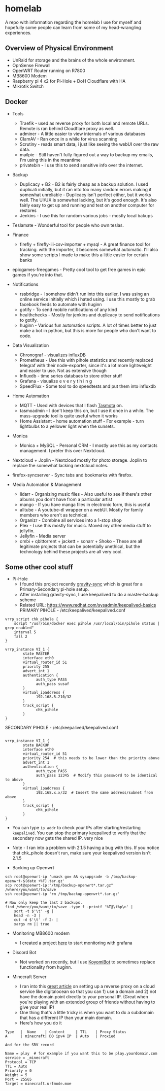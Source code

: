 # homelab

A repo with information regarding the homelab I use for myself and hopefully some people can learn from some of my head-wrangling experiences.


## Overview of Physical Environment

- UnRaid for storage and the brains of the whole environment.
- OpnSense Firewall
- OpenWRT Router running on R7800
- MB8600 Modem
- Raspberry pi 4 x2 for Pi-Hole + DoH Cloudflare with HA
- Mikrotik Switch

## Docker

- Tools
  - Traefik - used as reverse proxy for both local and remote URLs. Remote is ran behind Cloudflare proxy as well.
  - adminer - A little easier to view internals of various databases
  - ClamAV - Ran once in a while for virus scanning
  - Scrutiny - reads smart data, i just like seeing the webUI over the raw data.
  - mailpie - Still haven't fully figured out a way to backup my emails, I'm using this in the meantime
  - privatebin - I use this to send sensitive info over the internet.

- Backup
  - Duplicacy + B2 - B2 is fairly cheap as a backup solution. I used duplicati initially, but it ran into too many random errors making it somewhat unreliable - Duplicacy isn't perfect either, but it works well. The UI/UX is somewhat lacking, but it's good enough. It's also fairly easy to get up and running and test on another computer for restores
  - Jenkins - I use this for random various jobs - mostly local bakups

- Teslamate - Wonderful tool for people who own teslas.
- Finance
  - firefly + firefly-iii-csv-importer + mysql - A great finance tool for tracking. with the importer, it becomes somewhat automatic. I'll also show some scripts I made to make this a little easier for certain banks
- epicgames-freegames - Pretty cool tool to get free games in epic games if you're into that.

- Notifications
  - rssbridge - I somehow didn't run into this earlier, I was using an online service initially which i hated using. I use this mostly to grab facebook feeds to automate with huginn
  - gotify - To send mobile notifications of any kind
  - healthchecks - Mostly for jenkins and duplicacy to send notifications to gotify.
  - huginn - Various fun automation scripts. A lot of times better to just make a bot in python, but this is more for people who don't want to code.

- Data Visualization
  - Chronograf - visualizes influxDB
  - Prometheus - Use this with pihole statistics and recently replaced telegraf with their node-exporter, since it's a lot more lightweight and easier to use. Not as extensive though
  - Influxdb - time series databaes to store other stuff
  - Grafana - visualize e v e r y t h i n g
  - SpeedFlux - Some tool to do speedtests and put them into influxdb

- Home Automation
  - MQTT - Used with devices that I flash [Tasmota](https://github.com/arendst/Tasmota) on.
  - tasmoadmin - I don't keep this on, but I use it once in a while. The mass-upgrade tool is quite useful when it works
  - Home Assistant - home automation stuff - For example - turn lightbulbs to a yellower light when the sunsets.

- Monica
  - Monica + MySQL - Personal CRM - I mostly use this as my contacts management. I prefer this over Nextcloud.

- Nextcloud + Joplin - Nextcloud mostly for photo storage. Joplin to replace the somewhat lacking nextcloud notes.
- firefox-syncserver - Sync tabs and bookmarks with firefox.

- Media Automation & Management
  - lidarr - Organizing music files - Also useful to see if there's other albums you don't have from a particular artist
  - mango - If you have manga files in electronic form, this is useful
  - alltube - A youtube-dl wrapper on a webUI. Mostly for family members who aren't as technical.
  - Organizr - Combine all services into a 1-stop shop
  - Plex - I use this mostly for music. Moved my other media stuff to jellyfin.
  - Jellyfin - Media server
  - ombi + qbittorrent + jackett + sonarr + Shoko - These are all legitimate projects that can be potentially unethical, but the technology behind these projects are all very cool.


## Some other cool stuff

- Pi-Hole
  - I found this project recently [gravity-sync](https://github.com/vmstan/gravity-sync) which is great for a Primary-Secondary pi-hole setup.
  - After installing gravity-sync, I use keepalived to do a master-backup scheme
  - Related URL: https://www.redhat.com/sysadmin/keepalived-basics
PRIMARY PIHOLE - /etc/keepalived/keepalived.conf
```
vrrp_script chk_pihole {
    script "/usr/bin/docker exec pihole /usr/local/bin/pihole status | grep enabled"
    interval 5
    fall 2
}

vrrp_instance VI_1 {
        state MASTER
        interface eth0
        virtual_router_id 51
        priority 255
        advert_int 1
        authentication {
              auth_type PASS
              auth_pass susaf
        }
        virtual_ipaddress {
              192.168.5.210/32
        }
        track_script {
              chk_pihole
        }
}
```
SECONDARY PIHOLE - /etc/keepalived/keepalived.conf
```

vrrp_instance VI_1 {
        state BACKUP
        interface eth0
        virtual_router_id 51
        priority 254  # this needs to be lower than the priority above
        advert_int 1
        authentication {
              auth_type PASS
              auth_pass 12345  # Modify this password to be identical to above
        }
        virtual_ipaddress {
              192.168.x.x/32  # Insert the same address/subnet from above
        }
        track_script {
              chk_pihole
        }
}
```

  - You can type `ip addr` to check your IPs after starting/restarting `keepalived`. You can stop the primary keepalived to verify that the secondary now gets the shared IP. very nice
  - Note - I ran into a problem with 2.1.5 having a bug with this. If you notice that chk_pihole doesn't run, make sure your keepalived version isn't 2.1.5

- Backing up Openwrt
```
ssh root@openwrt-ip 'umask go= && sysupgrade -b /tmp/backup-openwrt-$(date +%F).tar.gz'
scp root@openwrt-ip:"/tmp/backup-openwrt*.tar.gz" /where/you/want/to/save
ssh root@openwrt-ip 'rm /tmp/backup-openwrt*.tar.gz'

# Now only keep the last 3 backups.
find /where/you/want/to/save -type f -printf '%T@\t%p\n' |
    sort -t $'\t' -g | 
    head -n -3 | 
    cut -d $'\t' -f 2- |
    xargs rm || true
```
- Monitoring MB8600 modem
  - I created a project [here](https://github.com/xNinjaKittyx/mb8600) to start monitoring with grafana 

- Discord Bot
  - Not worked on recently, but I use [KoyomiBot](https://github.com/xNinjaKittyx/KoyomiBot) to sometimes replace functionality from huginn.

- Minecraft Server
  - I ran into this [great article](https://terminalblues.dev/Hiding-Your-Minecraft-Source-IP#DNS) on setting up a reverse proxy on a cloud service like digitalocean so that you can 1) use a domain and 2) not have the domain point directly to your personal IP. (Great when you're playing with an extended group of friends without having to give your real IP)
  - One thing that's a little tricky is when you want to do a subdomain that has a different IP than your main domain.
  - Here's how you do it
```
Type   |  Name    | Content     | TTL    | Proxy Status
A      | minecraft| DO ipv4 IP  | Auto   | Proxied

And for the SRV record

Name = play  # for example if you want this to be play.yourdomain.com
service = _minecraft
Protocol = TCP
TTL = Auto
Priority = 0
Weight = 5
Port = 25565
Target = minecraft.urfmode.moe
```
